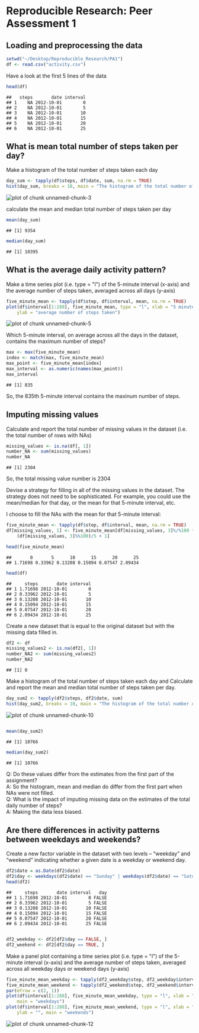 # Reproducible Research: Peer Assessment 1


## Loading and preprocessing the data


```r
setwd("~/Desktop/Reproducible_Research/PA1")
df <- read.csv("activity.csv")
```


Have a look at the first 5 lines of the data

```r
head(df)
```

```
##   steps       date interval
## 1    NA 2012-10-01        0
## 2    NA 2012-10-01        5
## 3    NA 2012-10-01       10
## 4    NA 2012-10-01       15
## 5    NA 2012-10-01       20
## 6    NA 2012-10-01       25
```


## What is mean total number of steps taken per day?

Make a histogram of the total number of steps taken each day

```r
day_sum <- tapply(df$steps, df$date, sum, na.rm = TRUE)
hist(day_sum, breaks = 10, main = "The histogram of the total number of steps taken each day")
```

![plot of chunk unnamed-chunk-3](figure/unnamed-chunk-3.png) 


calculate the mean and median total number of steps taken per day

```r
mean(day_sum)
```

```
## [1] 9354
```

```r
median(day_sum)
```

```
## [1] 10395
```


## What is the average daily activity pattern?
Make a time series plot (i.e. type = "l") of the 5-minute interval (x-axis) and the average number of steps taken, averaged across all days (y-axis)

```r
five_minute_mean <- tapply(df$step, df$interval, mean, na.rm = TRUE)
plot(df$interval[1:288], five_minute_mean, type = "l", xlab = "5 minutes interval in one day", 
    ylab = "average number of steps taken")
```

![plot of chunk unnamed-chunk-5](figure/unnamed-chunk-5.png) 


Which 5-minute interval, on average across all the days in the dataset, contains the maximum number of steps?

```r
max <- max(five_minute_mean)
index <- match(max, five_minute_mean)
max_point <- five_minute_mean[index]
max_interval <- as.numeric(names(max_point))
max_interval
```

```
## [1] 835
```

So, the 835th 5-minute interval contains the maxinum number of steps.
## Imputing missing values
Calculate and report the total number of missing values in the dataset (i.e. the total number of rows with NAs)

```r
missing_values <- is.na(df[, 1])
number_NA <- sum(missing_values)
number_NA
```

```
## [1] 2304
```

So, the total missing value number is 2304

Devise a strategy for filling in all of the missing values in the dataset. The strategy does not need to be sophisticated. For example, you could use the mean/median for that day, or the mean for that 5-minute interval, etc.

I choose to fill the NAs with the mean for that 5-minute interval:

```r
five_minute_mean <- tapply(df$step, df$interval, mean, na.rm = TRUE)
df[missing_values, 1] <- five_minute_mean[df[missing_values, 3]%/%100 * 12 + 
    (df[missing_values, 3]%%100)/5 + 1]

head(five_minute_mean)
```

```
##       0       5      10      15      20      25 
## 1.71698 0.33962 0.13208 0.15094 0.07547 2.09434
```

```r
head(df)
```

```
##     steps       date interval
## 1 1.71698 2012-10-01        0
## 2 0.33962 2012-10-01        5
## 3 0.13208 2012-10-01       10
## 4 0.15094 2012-10-01       15
## 5 0.07547 2012-10-01       20
## 6 2.09434 2012-10-01       25
```


Create a new dataset that is equal to the original dataset but with the missing data filled in.

```r
df2 <- df
missing_values2 <- is.na(df2[, 1])
number_NA2 <- sum(missing_values2)
number_NA2
```

```
## [1] 0
```


Make a histogram of the total number of steps taken each day and Calculate and report the mean and median total number of steps taken per day.  

```r
day_sum2 <- tapply(df2$steps, df2$date, sum)
hist(day_sum2, breaks = 10, main = "The histogram of the total number of steps taken each day (NA filled)")
```

![plot of chunk unnamed-chunk-10](figure/unnamed-chunk-10.png) 

```r

mean(day_sum2)
```

```
## [1] 10766
```

```r
median(day_sum2)
```

```
## [1] 10766
```

Q: Do these values differ from the estimates from the first part of the assignment?  
A: So the histogram, mean and median do differ from the first part when NAs were not filled.  
Q: What is the impact of imputing missing data on the estimates of the total daily number of steps?  
A: Making the data less biased.   



## Are there differences in activity patterns between weekdays and weekends?

Create a new factor variable in the dataset with two levels – “weekday” and “weekend” indicating whether a given date is a weekday or weekend day.


```r
df2$date = as.Date(df2$date)
df2$day <- weekdays(df2$date) == "Sunday" | weekdays(df2$date) == "Saturday"
head(df2)
```

```
##     steps       date interval   day
## 1 1.71698 2012-10-01        0 FALSE
## 2 0.33962 2012-10-01        5 FALSE
## 3 0.13208 2012-10-01       10 FALSE
## 4 0.15094 2012-10-01       15 FALSE
## 5 0.07547 2012-10-01       20 FALSE
## 6 2.09434 2012-10-01       25 FALSE
```

```r

df2_weekday <- df2[df2$day == FALSE, ]
df2_weekend <- df2[df2$day == TRUE, ]
```



Make a panel plot containing a time series plot (i.e. type = "l") of the 5-minute interval (x-axis) and the average number of steps taken, averaged across all weekday days or weekend days (y-axis)


```r
five_minute_mean_weekday <- tapply(df2_weekday$step, df2_weekday$interval, mean)
five_minute_mean_weekend <- tapply(df2_weekend$step, df2_weekend$interval, mean)
par(mfrow = c(2, 1))
plot(df$interval[1:288], five_minute_mean_weekday, type = "l", xlab = "", ylab = "number of steps", 
    main = "weekdays")
plot(df$interval[1:288], five_minute_mean_weekend, type = "l", xlab = "interval", 
    ylab = "", main = "weekends")
```

![plot of chunk unnamed-chunk-12](figure/unnamed-chunk-12.png) 


